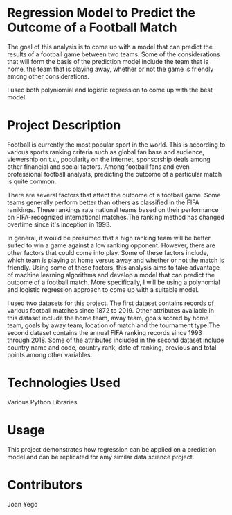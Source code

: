 # Regression Model to Predict the Outcome of a Football Match

The goal of this analysis is to come up with a model that can predict the results of a football game between two teams. Some of the considerations that will form the basis of the prediction model include the team that is home, the team that is playing away, whether or not the game is friendly among other considerations.

I used both polyniomial and logistic regression to come up with the best model.

# Project Description

Football is currently the most popular sport in the world. This is according to various sports ranking criteria such as global fan base and audience, viewership on t.v., popularity on the internet, sponsorship deals among other financial and social factors. Among football fans and even professional football analysts, predicting the outcome of a particular match is quite common.

There are several factors that affect the outcome of a football game. Some teams generally perform better than others as classified in the FIFA ranikings. These rankings rate national teams based on their performance on FIFA-recognized international matches.The ranking method has changed overtime since it's inception in 1993.

In general, it would be presumed that a high ranking team will be better suited to win a game against a low ranking opponent. However, there are other factors that could come into play. Some of these factors include, which team is playing at home versus away and whether or not the match is friendly. Using some of these factors, this analysis aims to take advantage of machine learning algorithms and develop a model that can predict the outcome of a football match. More specifically, I will be using a polynomial and logistic regression approach to come up with a suitable model.

I used two datasets for this project. The first dataset contains records of various football matches since 1872 to 2019. Other attributes available in this dataset include the home team, away team, goals scored by home team, goals by away team, location of match and the tournament type.The second dataset contains the annual FIFA ranking records since 1993 through 2018. Some of the attributes included in the second dataset include country name and code, country rank, date of ranking, previous and total points among other variables.


# Technologies Used

Various Python Libraries

# Usage

This project demonstrates how regression can be applied on a prediction model and can be replicated for amy similar data science project.

# Contributors

Joan Yego
